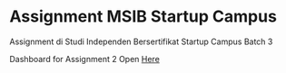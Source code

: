 # Assignment MSIB Startup Campus
Assignment di Studi Independen Bersertifikat Startup Campus Batch 3

Dashboard for Assignment 2
Open <a href="https://lookerstudio.google.com/reporting/2fd1cf1e-c3e9-4ab1-8069-3bec0e4a9c4f"> Here </a>
